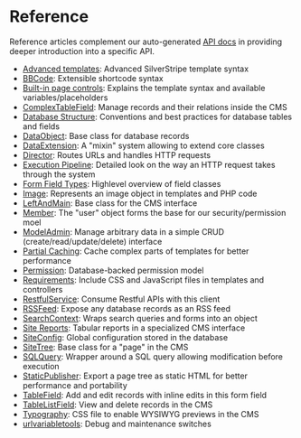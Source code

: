 # Reference #

Reference articles complement our auto-generated [API docs](http://api.silverstripe.org) in providing deeper introduction into a specific API. 

* [Advanced templates](advanced-templates): Advanced SilverStripe template syntax
* [BBCode](bbcode): Extensible shortcode syntax
* [Built-in page controls](built-in-page-controls): Explains the template syntax and available variables/placeholders
* [ComplexTableField](complextablefield): Manage records and their relations inside the CMS
* [Database Structure](database-structure): Conventions and best practices for database tables and fields
* [DataObject](dataobject): Base class for database records
* [DataExtension](dataextension): A "mixin" system allowing to extend core classes
* [Director](director): Routes URLs and handles HTTP requests
* [Execution Pipeline](execution-pipeline): Detailed look on the way an HTTP request takes through the system
* [Form Field Types](form-field-types): Highlevel overview of field classes
* [Image](image): Represents an image object in templates and PHP code
* [LeftAndMain](leftandmain): Base class for the CMS interface
* [Member](member): The "user" object forms the base for our security/permission moel
* [ModelAdmin](modeladmin): Manage arbitrary data in a simple CRUD (create/read/update/delete) interface
* [Partial Caching](partial-caching): Cache complex parts of templates for better performance
* [Permission](permission): Database-backed permission model
* [Requirements](requirements): Include CSS and JavaScript files in templates and controllers
* [RestfulService](restfulservice): Consume Restful APIs with this client
* [RSSFeed](rssfeed): Expose any database records as an RSS feed
* [SearchContext](searchcontext): Wraps search queries and forms into an object
* [Site Reports](site-reports): Tabular reports in a specialized CMS interface
* [SiteConfig](siteconfig): Global configuration stored in the database
* [SiteTree](sitetree): Base class for a "page" in the CMS
* [SQLQuery](sqlquery): Wrapper around a SQL query allowing modification before execution
* [StaticPublisher](staticpublisher): Export a page tree as static HTML for better performance and portability
* [TableField](tablefield): Add and edit records with inline edits in this form field
* [TableListField](tablelistfield): View and delete records in the CMS
* [Typography](typography): CSS file to enable WYSIWYG previews in the CMS
* [urlvariabletools](urlvariabletools): Debug and maintenance switches